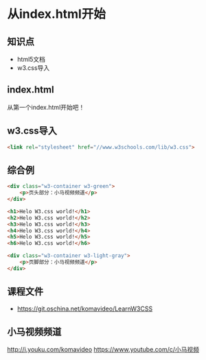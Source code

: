 从index.html开始
========

## 知识点

* html5文档
* w3.css导入

## index.html

从第一个index.html开始吧！

## w3.css导入

~~~html
<link rel="stylesheet" href="//www.w3schools.com/lib/w3.css">
~~~

## 综合例

~~~html
<div class="w3-container w3-green">
    <p>页头部分：小马视频频道</p>
</div>

<h1>Helo W3.css world!</h1>
<h2>Helo W3.css world!</h2>
<h3>Helo W3.css world!</h3>
<h4>Helo W3.css world!</h4>
<h5>Helo W3.css world!</h5>
<h6>Helo W3.css world!</h6>

<div class="w3-container w3-light-gray">
    <p>页脚部分：小马视频频道</p>
</div>
~~~

## 课程文件

* https://git.oschina.net/komavideo/LearnW3CSS

## 小马视频频道

http://i.youku.com/komavideo
https://www.youtube.com/c/小马视频